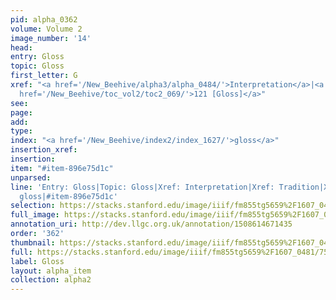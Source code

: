 ```yaml
---
pid: alpha_0362
volume: Volume 2
image_number: '14'
head: 
entry: Gloss
topic: Gloss
first_letter: G
xref: "<a href='/New_Beehive/alpha3/alpha_0484/'>Interpretation</a>|<a href='/New_Beehive/alpha5/alpha_0963/'>Tradition</a>|<a
  href='/New_Beehive/toc_vol2/toc2_069/'>121 [Gloss]</a>"
see: 
page: 
add: 
type: 
index: "<a href='/New_Beehive/index2/index_1627/'>gloss</a>"
insertion_xref: 
insertion: 
item: "#item-896e75d1c"
unparsed: 
line: 'Entry: Gloss|Topic: Gloss|Xref: Interpretation|Xref: Tradition|Xref: 121 [Gloss]|Index:
  gloss|#item-896e75d1c'
selection: https://stacks.stanford.edu/image/iiif/fm855tg5659%2F1607_0481/759,3073,2989,526/full/0/default.jpg
full_image: https://stacks.stanford.edu/image/iiif/fm855tg5659%2F1607_0481/full/full/0/default.jpg
annotation_uri: http://dev.llgc.org.uk/annotation/1508614671435
order: '362'
thumbnail: https://stacks.stanford.edu/image/iiif/fm855tg5659%2F1607_0481/759,3073,600,180/250,/0/default.jpg
full: https://stacks.stanford.edu/image/iiif/fm855tg5659%2F1607_0481/759,3073,2989,526/full/0/default.jpg
label: Gloss
layout: alpha_item
collection: alpha2
---
```

